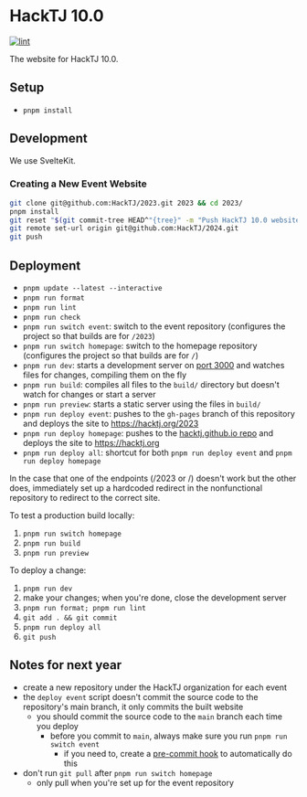 # HackTJ 10.0

[![lint](https://github.com/HackTJ/2023/workflows/lint/badge.svg?event=push)](https://github.com/HackTJ/2023/actions?query=workflow%3Alint)

The website for HackTJ 10.0.

## Setup

- `pnpm install`

## Development

We use SvelteKit.

### Creating a New Event Website

```sh
git clone git@github.com:HackTJ/2023.git 2023 && cd 2023/
pnpm install
git reset "$(git commit-tree HEAD^"{tree}" -m "Push HackTJ 10.0 website" -m "$(pnpm run git-history-coauthors)")"  # squash all commits into 1
git remote set-url origin git@github.com:HackTJ/2024.git
git push
```

## Deployment

- `pnpm update --latest --interactive`
- `pnpm run format`
- `pnpm run lint`
- `pnpm run check`
- `pnpm run switch event`: switch to the event repository (configures the project so that builds are for `/2023`)
- `pnpm run switch homepage`: switch to the homepage repository (configures the project so that builds are for `/`)
- `pnpm run dev`: starts a development server on [port 3000](localhost:3000) and watches files for changes, compiling them on the fly
- `pnpm run build`: compiles all files to the `build/` directory but doesn't watch for changes or start a server
- `pnpm run preview`: starts a static server using the files in `build/`
- `pnpm run deploy event`: pushes to the `gh-pages` branch of this repository and deploys the site to <https://hacktj.org/2023>
- `pnpm run deploy homepage`: pushes to the [hacktj.github.io repo](https://github.com/HackTJ/hacktj.github.io) and deploys the site to <https://hacktj.org>
- `pnpm run deploy all`: shortcut for both `pnpm run deploy event` and `pnpm run deploy homepage`

In the case that one of the endpoints (/2023 or /) doesn't work but the other does, immediately set up a hardcoded redirect in the nonfunctional repository to redirect to the correct site.

To test a production build locally:

1.  `pnpm run switch homepage`
2.  `pnpm run build`
3.  `pnpm run preview`

To deploy a change:

1.  `pnpm run dev`
2.  make your changes; when you're done, close the development server
3.  `pnpm run format; pnpm run lint`
4.  `git add . && git commit`
5.  `pnpm run deploy all`
6.  `git push`

## Notes for next year

- create a new repository under the HackTJ organization for each event
- the `deploy event` script doesn't commit the source code to the repository's main branch, it only commits the built website
  - you should commit the source code to the `main` branch each time you deploy
    - before you commit to `main`, always make sure you run `pnpm run switch event`
      - if you need to, create a [pre-commit hook](https://git-scm.com/docs/githooks#_pre_commit) to automatically do this
- don't run `git pull` after `pnpm run switch homepage`
  - only pull when you're set up for the event repository
